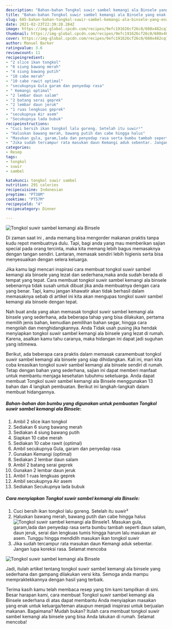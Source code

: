 ```yaml
---
description: "Bahan-bahan Tongkol suwir sambel kemangi ala Binsele yang enak dan Mudah Dibuat"
title: "Bahan-bahan Tongkol suwir sambel kemangi ala Binsele yang enak dan Mudah Dibuat"
slug: 685-bahan-bahan-tongkol-suwir-sambel-kemangi-ala-binsele-yang-enak-dan-mudah-dibuat
date: 2021-02-23T22:39:28.284Z
image: https://img-global.cpcdn.com/recipes/9efc191626cf26c0/680x482cq70/tongkol-suwir-sambel-kemangi-ala-binsele-foto-resep-utama.jpg
thumbnail: https://img-global.cpcdn.com/recipes/9efc191626cf26c0/680x482cq70/tongkol-suwir-sambel-kemangi-ala-binsele-foto-resep-utama.jpg
cover: https://img-global.cpcdn.com/recipes/9efc191626cf26c0/680x482cq70/tongkol-suwir-sambel-kemangi-ala-binsele-foto-resep-utama.jpg
author: Manuel Barker
ratingvalue: 3.6
reviewcount: 11
recipeingredient:
- "2 slice ikan tongkol"
- "6 siung bawang merah"
- "4 siung bawang putih"
- "10 cabe merah"
- "10 cabe rawit optimal"
- "secukupnya Gula garam dan penyedap rasa"
- " Kemangi optimal"
- "2 lembar daun salam"
- "2 batang serai geprek"
- "2 lembar daun jeruk"
- "1 ruas lengkuas geprek"
- "secukupnya Air asem"
- "Secukupnya lada bubuk"
recipeinstructions:
- "Cuci bersih ikan tongkol lalu goreng. Setelah itu suwir²"
- "Haluskan bawang merah, bawang putih dan cabe hingga halus"
- "Masukan gula, garam,lada dan penyedap rasa serta bumbu tambah seperti daun salam, daun jeruk, serai dan lengkuas tumis hingga harum lalu masukan air asem. Tunggu hingga mendidih masukan ikan tongkol suwir"
- "Jika sudah tercampur rata masukan daun Kemangi aduk sebentar. Jangan lupa koreksi rasa. Selamat mencoba"
categories:
- Resep
tags:
- tongkol
- suwir
- sambel

katakunci: tongkol suwir sambel 
nutrition: 291 calories
recipecuisine: Indonesian
preptime: "PT38M"
cooktime: "PT57M"
recipeyield: "4"
recipecategory: Dinner

---
```



![Tongkol suwir sambel kemangi ala Binsele](https://img-global.cpcdn.com/recipes/9efc191626cf26c0/680x482cq70/tongkol-suwir-sambel-kemangi-ala-binsele-foto-resep-utama.jpg)

Di zaman  saat ini , anda memang bisa mengorder makanan praktis tanpa kudu repot membuatnya dulu. Tapi, bagi anda yang mau memberikan sajian special pada orang tercinta, maka kita memang lebih bagus memasaknya dengan tangan sendiri. Lantaran, memasak sendiri lebih higienis serta bisa menyesuaikan dengan selera keluarga.

Jika kamu lagi mencari inspirasi cara membuat tongkol suwir sambel kemangi ala binsele yang lezat dan sederhana,maka anda sudah berada di tempat yang tepat. Cara membuat tongkol suwir sambel kemangi ala binsele  sebenarnya tidak susah untuk dibuat jika anda membuatnya dengan cara yang benar. Tapi, kamu jangan khawatir akan tidak berhasil dalam memasaknya 
sebab di artikel ini kita akan mengupas tongkol suwir sambel kemangi ala binsele dengan tepat.  



Nah buat anda yang akan memasak tongkol suwir sambel kemangi ala binsele yang sederhana, ada beberapa tahap yang bisa dilakukan, pertama memilih jenis bahan, kemudian pemilihan bahan segar, hingga cara mengolah dan menghidangkannya. Anda Tidak usah pusing jika hendak menyiapkan tongkol suwir sambel kemangi ala binsele yang lezat di rumah. Karena, asalkan kamu  tahu caranya, maka hidangan ini dapat jadi suguhan yang istimewa.

Berikut, ada beberapa cara praktis  dalam memasak caramembuat tongkol suwir sambel kemangi ala binsele yang siap dihidangkan. Kali ini, mari kita coba kreasikan tongkol suwir sambel kemangi ala binsele sendiri di rumah. Tetap dengan bahan yang sederhana, sajian ini dapat memberi manfaat untuk membantu menjaga kesehatan tubuhmu sekeluarga. Anda dapat membuat Tongkol suwir sambel kemangi ala Binsele menggunakan 13 bahan dan 4 langkah pembuatan. Berikut ini langkah-langkah dalam membuat hidangannya.

<!--inarticleads1-->

##### Bahan-bahan dan bumbu yang digunakan untuk pembuatan Tongkol suwir sambel kemangi ala Binsele:

1. Ambil 2 slice ikan tongkol
1. Sediakan 6 siung bawang merah
1. Sediakan 4 siung bawang putih
1. Siapkan 10 cabe merah
1. Sediakan 10 cabe rawit (optimal)
1. Ambil secukupnya Gula, garam dan penyedap rasa
1. Gunakan  Kemangi (optimal)
1. Sediakan 2 lembar daun salam
1. Ambil 2 batang serai geprek
1. Gunakan 2 lembar daun jeruk
1. Ambil 1 ruas lengkuas geprek
1. Ambil secukupnya Air asem
1. Sediakan Secukupnya lada bubuk




<!--inarticleads2-->

##### Cara menyiapkan Tongkol suwir sambel kemangi ala Binsele:

1. Cuci bersih ikan tongkol lalu goreng. Setelah itu suwir²
1. Haluskan bawang merah, bawang putih dan cabe hingga halus
<img src="//assets-global.cpcdn.com/assets/icons/button_play-2c75c40dde080a61004c1f40b05d8f140eaff45d7e9e6481dc71c63d2e7c4909.png" alt="Tongkol suwir sambel kemangi ala Binsele">1. Masukan gula, garam,lada dan penyedap rasa serta bumbu tambah seperti daun salam, daun jeruk, serai dan lengkuas tumis hingga harum lalu masukan air asem. Tunggu hingga mendidih masukan ikan tongkol suwir
1. Jika sudah tercampur rata masukan daun Kemangi aduk sebentar. Jangan lupa koreksi rasa. Selamat mencoba
<img src="//assets-global.cpcdn.com/assets/icons/button_play-2c75c40dde080a61004c1f40b05d8f140eaff45d7e9e6481dc71c63d2e7c4909.png" alt="Tongkol suwir sambel kemangi ala Binsele">



Jadi, itulah artikel tentang  tongkol suwir sambel kemangi ala binsele  yang sederhana dan gampang dilakukan versi kita. Semoga anda mampu mempraktekkannya dengan hasil yang terbaik. 

Terima kasih kamu telah membaca resep yang tim kami tampilkan di sini. Besar harapan kami, cara membuat  Tongkol suwir sambel kemangi ala Binsele sederhana di atas dapat membantu Anda menyiapkan masakan yang enak untuk keluarga/teman ataupun menjadi inspirasi untuk berjualan makanan. Bagaimana? Mudah bukan? Itulah cara membuat tongkol suwir sambel kemangi ala binsele yang bisa Anda lakukan di rumah. Selamat mencoba!

